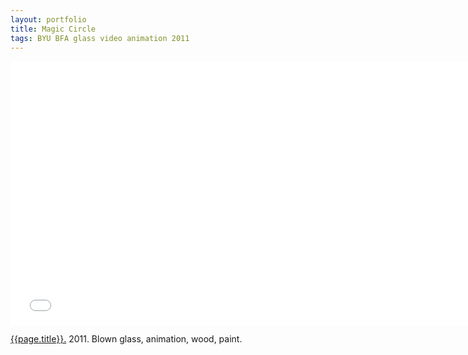 ```yaml
---
layout: portfolio
title: Magic Circle
tags: BYU BFA glass video animation 2011
---
```


<iframe src="//player.vimeo.com/video/27925232?title=0&amp;byline=0&amp;portrait=0" width="750" height="422" frameborder="0" webkitallowfullscreen mozallowfullscreen allowfullscreen></iframe> 

[{{page.title}}.](http://vimeo.com/27925232)  2011.  Blown glass, animation, wood, paint.

